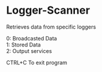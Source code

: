 # Logger-Scanner
Retrieves data from specific loggers

0: Broadcasted Data <br>
1: Stored Data <br>
2: Output services 

CTRL+C To exit program
